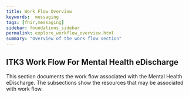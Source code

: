 ```yaml
---
title: Work Flow Overview
keywords:  messaging
tags: [fhir,messaging]
sidebar: foundations_sidebar
permalink: explore_workflow_overview.html
summary: "Overview of the work flow section"
---
```






## ITK3 Work Flow For Mental Health eDischarge ##

This section documents the work flow associated with the Mental Health eDischarge. The subsections show the resources that may be associated with work flow.
 








